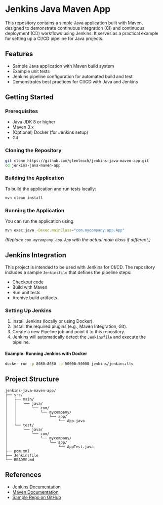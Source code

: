 # Jenkins Java Maven App

This repository contains a simple Java application built with Maven, designed to demonstrate continuous integration (CI) and continuous deployment (CD) workflows using Jenkins. It serves as a practical example for setting up a CI/CD pipeline for Java projects.

## Features

- Sample Java application with Maven build system
- Example unit tests
- Jenkins pipeline configuration for automated build and test
- Demonstrates best practices for CI/CD with Java and Jenkins

## Getting Started

### Prerequisites

- Java JDK 8 or higher
- Maven 3.x
- (Optional) Docker (for Jenkins setup)
- Git

### Cloning the Repository

```bash
git clone https://github.com/glenleach/jenkins-java-maven-app.git
cd jenkins-java-maven-app
```

### Building the Application

To build the application and run tests locally:

```bash
mvn clean install
```

### Running the Application

You can run the application using:

```bash
mvn exec:java -Dexec.mainClass="com.mycompany.app.App"
```

*(Replace `com.mycompany.app.App` with the actual main class if different.)*

## Jenkins Integration

This project is intended to be used with Jenkins for CI/CD. The repository includes a sample `Jenkinsfile` that defines the pipeline steps:

- Checkout code
- Build with Maven
- Run unit tests
- Archive build artifacts

### Setting Up Jenkins

1. Install Jenkins (locally or using Docker).
2. Install the required plugins (e.g., Maven Integration, Git).
3. Create a new Pipeline job and point it to this repository.
4. Jenkins will automatically detect the `Jenkinsfile` and execute the pipeline.

#### Example: Running Jenkins with Docker

```bash
docker run -p 8080:8080 -p 50000:50000 jenkins/jenkins:lts
```

## Project Structure

```
jenkins-java-maven-app/
├── src/
│   ├── main/
│   │   └── java/
│   │       └── com/
│   │           └── mycompany/
│   │               └── app/
│   │                   └── App.java
│   └── test/
│       └── java/
│           └── com/
│               └── mycompany/
│                   └── app/
│                       └── AppTest.java
├── pom.xml
├── Jenkinsfile
└── README.md
```

## References

- [Jenkins Documentation](https://www.jenkins.io/doc/)
- [Maven Documentation](https://maven.apache.org/guides/)
- [Sample Repo on GitHub](https://github.com/glenleach/jenkins-java-maven-app)

```


